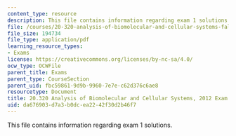```yaml
---
content_type: resource
description: This file contains information regarding exam 1 solutions.
file: /courses/20-320-analysis-of-biomolecular-and-cellular-systems-fall-2012/da676903d7a3b0dcea2242f30d2b46f7_MIT20_320F12_2012Exam1_Sol.pdf
file_size: 194734
file_type: application/pdf
learning_resource_types:
- Exams
license: https://creativecommons.org/licenses/by-nc-sa/4.0/
ocw_type: OCWFile
parent_title: Exams
parent_type: CourseSection
parent_uid: fbc59861-9d9b-9960-7e7e-c62d376c6ae8
resourcetype: Document
title: 20.320 Analysis of Biomolecular and Cellular Systems, 2012 Exam 1
uid: da676903-d7a3-b0dc-ea22-42f30d2b46f7
---
```

This file contains information regarding exam 1 solutions.